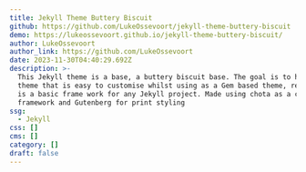 ```yaml
---
title: Jekyll Theme Buttery Biscuit
github: https://github.com/LukeOssevoort/jekyll-theme-buttery-biscuit
demo: https://lukeossevoort.github.io/jekyll-theme-buttery-biscuit/
author: LukeOssevoort
author_link: https://github.com/LukeOssevoort
date: 2023-11-30T04:40:29.692Z
description: >-
  This Jekyll theme is a base, a buttery biscuit base. The goal is to have a
  theme that is easy to customise whilst using as a Gem based theme, resulting
  is a basic frame work for any Jekyll project. Made using chota as a css
  framework and Gutenberg for print styling
ssg:
  - Jekyll
css: []
cms: []
category: []
draft: false
---
```

